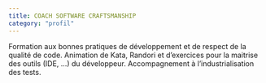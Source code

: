 ```yaml
---
title: COACH SOFTWARE CRAFTSMANSHIP
category: "profil"
---
```


Formation aux bonnes pratiques de développement et de respect de la qualité de code. 
Animation de Kata, Randori et d’exercices pour la maitrise des outils (IDE, …) du développeur. 
Accompagnement à l’industrialisation des tests.


